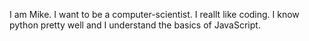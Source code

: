 I am Mike.
I want to be a computer-scientist.
I reallt like coding. I know python pretty well and I understand the basics of JavaScript.
